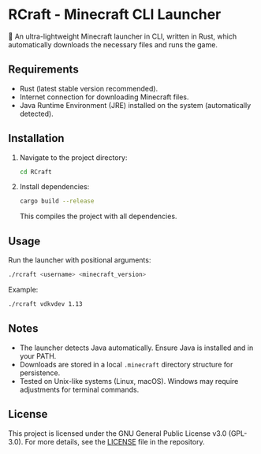 # RCraft - Minecraft CLI Launcher

🦀 An ultra-lightweight Minecraft launcher in CLI, written in Rust, which automatically downloads the necessary files and runs the game.

## Requirements

- Rust (latest stable version recommended).
- Internet connection for downloading Minecraft files.
- Java Runtime Environment (JRE) installed on the system (automatically detected).

## Installation

1. Navigate to the project directory:
   ```bash
   cd RCraft
   ```
2. Install dependencies:
   ```bash
   cargo build --release
   ```
   This compiles the project with all dependencies.

## Usage

Run the launcher with positional arguments:
```bash
./rcraft <username> <minecraft_version>
```

Example:
```bash
./rcraft vdkvdev 1.13
```

## Notes

- The launcher detects Java automatically. Ensure Java is installed and in your PATH.
- Downloads are stored in a local `.minecraft` directory structure for persistence.
- Tested on Unix-like systems (Linux, macOS). Windows may require adjustments for terminal commands.

## License

This project is licensed under the GNU General Public License v3.0 (GPL-3.0).
For more details, see the [LICENSE](LICENSE) file in the repository.
